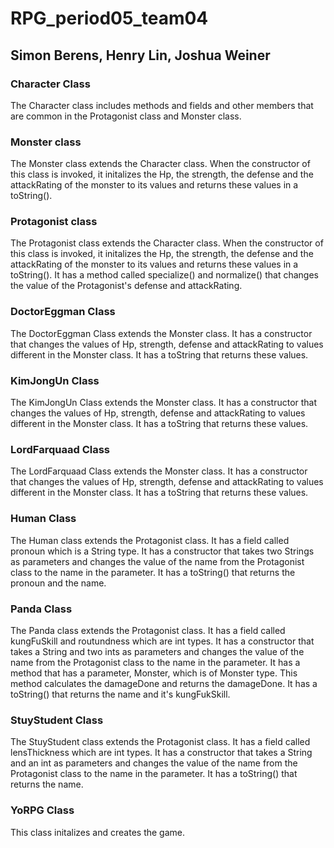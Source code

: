 # RPG_period05_team04 
## Simon Berens, Henry Lin, Joshua Weiner

### Character Class
The Character class includes methods and fields and other members that are common in the Protagonist class and Monster class.

### Monster class
The Monster class extends the Character class. When the constructor of this class is invoked, it initalizes the Hp, the strength, the defense and the attackRating of the monster to its values and returns these values in a toString().

### Protagonist class
The Protagonist class extends the Character class. When the constructor of this class is invoked, it initalizes the Hp, the strength, the defense and the attackRating of the monster to its values and returns these values in a toString(). It has a method called specialize() and normalize() that changes the value of the Protagonist's defense  and attackRating.


### DoctorEggman Class
The DoctorEggman Class extends the Monster class. It has a constructor that changes the values of Hp, strength, defense and attackRating to values different in the Monster class. It has a toString that returns these values.


### KimJongUn Class
The KimJongUn Class extends the Monster class. It has a constructor that changes the values of Hp, strength, defense and attackRating to values different in the Monster class. It has a toString that returns these values.

### LordFarquaad Class
The LordFarquaad Class extends the Monster class. It has a constructor that changes the values of Hp, strength, defense and attackRating to values different in the Monster class. It has a toString that returns these values.

### Human Class
The Human class extends the Protagonist class. It has a field called pronoun which is a String type. It has a constructor that takes two Strings as parameters and changes the value of the name from the Protagonist class to the name in the parameter. It has a toString() that returns the pronoun and the name.

### Panda Class
The Panda class extends the Protagonist class. It has a field called kungFuSkill and routundness which are int types. It has a constructor that takes a String and two ints as parameters and changes the value of the name from the Protagonist class to the name in the parameter. It has a method that has a parameter, Monster, which is of Monster type. This method calculates the damageDone and returns the damageDone. It has a toString() that returns the name and it's kungFukSkill.

### StuyStudent Class
The StuyStudent class extends the Protagonist class. It has a field called lensThickness which are int types. It has a constructor that takes a String and an int as parameters and changes the value of the name from the Protagonist class to the name in the parameter. It has a toString() that returns the name.

### YoRPG Class
This class initalizes and creates the game.



